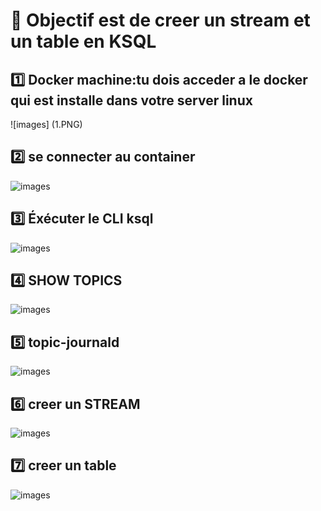 # :bookmark: Objectif est de creer un stream et un table en KSQL

:one: Docker machine:tu dois acceder a le docker qui est installe dans votre server linux 
-----------------------------------------------------------------------

![images] (1.PNG)

:two: se connecter au container
--------------------------------
![images](2.PNG)

:three: Éxécuter le CLI ksql
-----------------------------
![images](3.PNG)

:four: SHOW TOPICS
------------------
![images](4.PNG)

:five: topic-journald
----------------------
![images](5.PNG)

:six: creer un STREAM 
----------------------
![images](6.PNG)

:seven: creer un table 
----------------------
![images](7.PNG)
